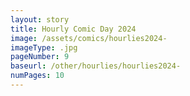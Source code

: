 ```yaml
---
layout: story
title: Hourly Comic Day 2024
image: /assets/comics/hourlies2024-
imageType: .jpg
pageNumber: 9
baseurl: /other/hourlies/hourlies2024-
numPages: 10
---
```

